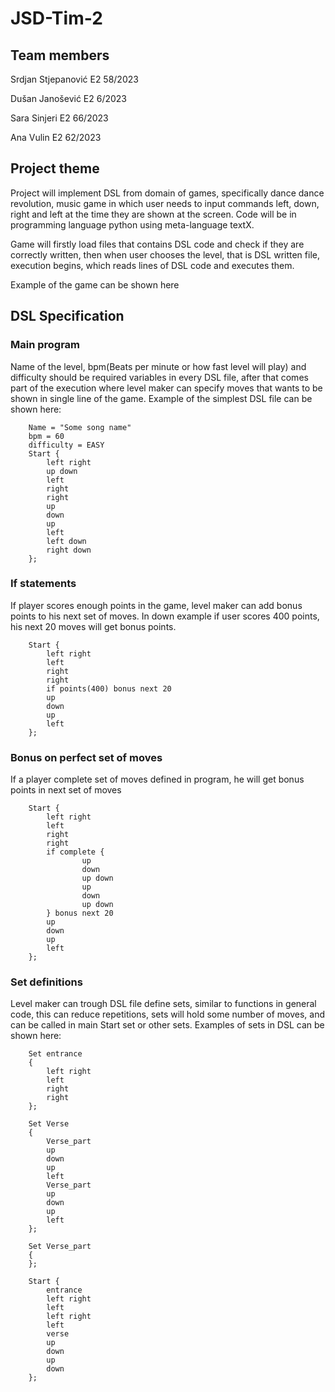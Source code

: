 # JSD-Tim-2

## Team members

Srdjan Stjepanović E2 58/2023

Dušan Janošević E2 6/2023

Sara Sinjeri E2 66/2023

Ana Vulin E2 62/2023

## Project theme
  Project will implement DSL from domain of games, specifically dance dance revolution, music game in which user needs to input commands left, down, right and left at the time they are shown at the screen.
  Code will be in programming language python using meta-language textX.

  Game will firstly load files that contains DSL code and check if they are correctly written, then when user chooses the level, that is DSL written file, execution begins, which reads lines of DSL code and executes them.

  Example of the game can be shown here

  ## DSL Specification

  ### Main program

  Name of the level, bpm(Beats per minute or how fast level will play) and difficulty should be required variables in every DSL file, after that comes part of the execution where level maker can specify moves that wants to be shown in single line of the game. Example of the simplest DSL file can be shown here:

```
    Name = "Some song name"
    bpm = 60
    difficulty = EASY
    Start {
        left right
        up down
        left
        right
        right
        up
        down
        up
        left
        left down
        right down
    };
```

### If statements

  If player scores enough points in the game, level maker can add bonus points to his next set of moves. In down example if user scores 400 points, his next 20 moves will get bonus points.

```
    Start {
        left right
        left
        right
        right
        if points(400) bonus next 20 
        up
        down
        up
        left
    };
```

### Bonus on perfect set of moves

  If a player complete set of moves defined in program, he will get bonus points in next set of moves

  
```
    Start {
        left right
        left
        right
        right
        if complete {
                up
                down
                up down
                up
                down
                up down
        } bonus next 20 
        up
        down
        up
        left
    };
```

### Set definitions

  Level maker can trough DSL file define sets, similar to functions in general code, this can reduce repetitions, sets will hold some number of moves, and can be called in main Start set or other sets. Examples of sets in DSL can be shown here:

```
    Set entrance
    {
        left right
        left
        right
        right
    };

    Set Verse
    {
        Verse_part
        up
        down
        up
        left
        Verse_part
        up
        down
        up
        left
    };

    Set Verse_part
    {
    };

    Start {
        entrance
        left right
        left
        left right
        left
        verse
        up
        down
        up
        down
    };
```
